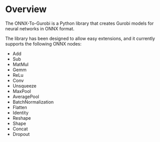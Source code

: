 # Overview

The ONNX-To-Gurobi is a Python library that creates Gurobi models for neural networks in ONNX format.

The library has been designed to allow easy extensions, and it currently supports the following ONNX nodes:

- Add
- Sub
- MatMul
- Gemm
- ReLu
- Conv
- Unsqueeze
- MaxPool
- AveragePool
- BatchNormalization
- Flatten
- Identity
- Reshape
- Shape
- Concat
- Dropout
